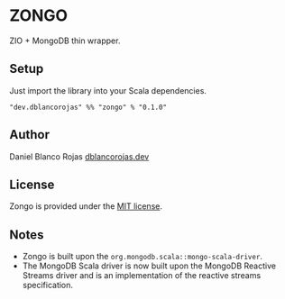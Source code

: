 # ZONGO
ZIO + MongoDB thin wrapper.

## Setup

Just import the library into your Scala dependencies.

```
"dev.dblancorojas" %% "zongo" % "0.1.0"
```

## Author

Daniel Blanco Rojas [dblancorojas.dev](https://dblancorojas.dev)

## License

Zongo is provided under the [MIT license](https://github.com/DanielBlanco/zongo/blob/master/LICENSE.md).


## Notes

- Zongo is built upon the `org.mongodb.scala::mongo-scala-driver`.
- The MongoDB Scala driver is now built upon the MongoDB Reactive Streams driver
  and is an implementation of the reactive streams specification.
